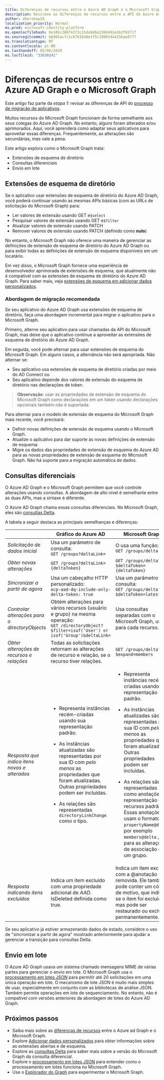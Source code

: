 ```yaml
---
title: Diferenças de recursos entre o Azure AD Graph e o Microsoft Graph
description: Descreve as diferenças de recursos entre a API do Azure Active Directory (Azure AD) e a API do Microsoft Graph para ajudá-lo a migrar aplicativos de forma rápida e fácil.
author: dkershaw10
localization_priority: Normal
ms.prod: microsoft-identity-platform
ms.openlocfilehash: 0e18bc286f4373c15da9d6a2360491e1b2f0371f
ms.sourcegitcommit: b8d01acfc1cb7610a0e1f5c18065da415bae0777
ms.translationtype: MT
ms.contentlocale: pt-BR
ms.lasthandoff: 05/06/2019
ms.locfileid: "33630241"
---
```

# <a name="feature-differences-between-azure-ad-graph-and-microsoft-graph"></a>Diferenças de recursos entre o Azure AD Graph e o Microsoft Graph

Este artigo faz parte da *etapa 1:* revisar as diferenças de API do [processo de migração de aplicativos](migrate-azure-ad-graph-planning-checklist.md).

Muitos recursos do Microsoft Graph funcionam de forma semelhante aos seus colegas do Azure AD Graph. No entanto, alguns foram alterados e/ou aprimorados. Aqui, você aprenderá como adaptar seus aplicativos para aproveitar essas diferenças.  Frequentemente, as alterações são secundárias, mas vale a pena.

Este artigo explora como o Microsoft Graph trata:

- Extensões de esquema de diretório
- Consultas diferenciais
- Envio em lote

## <a name="directory-schema-extensions"></a>Extensões de esquema de diretório

Se o aplicativo usar extensões de esquema de diretório do Azure AD Graph, você poderá continuar usando as mesmas APIs básicas (com as URLs de solicitação do Microsoft Graph) para:

- Ler valores de extensão usando GET e`$select`
- Pesquisar valores de extensão usando GET e`$filter`
- Atualizar valores de extensão usando PATCH
- Remover valores de extensão usando PATCH (definido como **nulo**)

No entanto, o Microsoft Graph não oferece uma maneira de gerenciar as definições de extensão de esquema de diretório do Azure AD Graph ou para exibir todas as definições de extensão de esquema disponíveis em um locatário.

Em vez disso, o Microsoft Graph fornece uma experiência de desenvolvedor aprimorada de extensões de esquema, que atualmente não é compatível com as extensões de esquema de diretório do Azure AD Graph. Para saber mais, veja [extensões de esquema em adicionar dados personalizados](/graph/extensibility-overview#schema-extensions).

### <a name="recommended-migration-approach"></a>Abordagem de migração recomendada

Se seu aplicativo do Azure AD Graph usa extensões de esquema de diretório, faça uma abordagem incremental para migrar o aplicativo para o Microsoft Graph.

Primeiro, alterne seu aplicativo para usar chamadas da API do Microsoft Graph, mas deixe que o aplicativo continue a aproveitar as extensões de esquema de diretório do Azure AD Graph.

Em seguida, você pode alternar para usar extensões de esquema do Microsoft Graph. Em alguns casos, a alternância não será apropriada. Não alternar se:

- Seu aplicativo usa extensões de esquema de diretório criadas por meio do AD Connect ou
- Seu aplicativo depende dos valores de extensão do esquema de diretório nas declarações de token.

>**Observação**: usar as propriedades de extensão de esquema do Microsoft Graph como declarações em um token usando declarações opcionais também não é suportada.

Para alternar para o modelo de extensão de esquema do Microsoft Graph mais recente, você precisará:

- Definir novas definições de extensão de esquema usando o Microsoft Graph.
- Atualize o aplicativo para dar suporte às novas definições de extensão de esquema.
- Migre os dados das propriedades de extensão de esquema do Azure AD para as novas propriedades de extensão de esquema do Microsoft Graph.  Não há suporte para a migração automática de dados.

## <a name="differential-queries"></a>Consultas diferenciais

O Azure AD Graph e o Microsoft Graph permitem que você controle alterações usando consultas.  A abordagem de alto nível é semelhante entre as duas APIs, mas a sintaxe é diferente.  

O Azure AD Graph chama essas consultas diferenciais.  No Microsoft Graph, eles são [consultas Delta](/graph/delta-query-overview).

A tabela a seguir destaca as principais semelhanças e diferenças:

||Gráfico do Azure AD | Microsoft Graph |
|----|----|----|
| _Solicitação de dados inicial_ | Usa um parâmetro de consulta:<br>`GET /groups?deltaLink=` | O usa uma função: <br> `GET /groups/delta` |
| _Obter novas alterações_ | `GET /groups?deltaLink={deltaToken}` | `GET /groups/delta?$deltaToken={deltaToken}` |
| _Sincronizar a partir de agora_ |Usa um cabeçalho HTTP personalizado:<br> `ocp-aad-dq-include-only-delta-token: true` | Usa um parâmetro de consulta: <br> `GET /groups/delta?$deltaToken=latest` |
| _Controlar alterações para o directoryObjects_ | Obtém alterações para vários recursos (usuário e grupo) na mesma operação:&nbsp;&nbsp;<br> `GET /directoryObject?$filter=isof('User') or isof('Group')&deltaLink=` | Usa consultas separadas com o Microsoft Graph, uma para cada recurso. |
| _Obter alterações de recursos e relações_ | Todas as solicitações retornam as alterações de recurso e relação, se o recurso tiver relações. | `GET /groups/delta?$expand=members` |
| _Resposta que indica itens novos e alterados_ | <ul><li><p>Representa instâncias recém-criadas usando sua representação padrão.</p></li><li><p>As instâncias atualizadas são representadas por sua ID com *pelo menos* as propriedades que foram atualizadas. Outras propriedades podem ser incluídas.</p></li><li><p>As relações são representadas `directoryLinkChange` como o tipo.</p></li></ul>|<ul><li><p>Representa instâncias recém-criadas usando sua representação padrão.</p></li><li><p>As instâncias atualizadas são representadas por sua ID com *pelo menos* as propriedades que foram atualizadas. Outras propriedades podem ser incluídas.</p></li><li><p>As relações são representadas como anotações na representação de recursos padrão. Essas anotações usam o formato `propertyName@delta`, por exemplo `members@delta` , para as alterações de associação de um grupo.</p></li></ul> |
| _Resposta indicando itens excluídos_| Indica um item excluído com uma propriedade adicional de *AAD.* IsDeleted definida como true. | Indica um item excluído com a \@anotação removida. Ele também pode conter um código de motivo, que indica se o item foi excluído, mas pode ser restaurado ou excluído permanentemente. |

Se seu aplicativo já estiver armazenando dados de estado, considere o uso de "sincronizar a partir de agora" mostrado anteriormente para ajudar a gerenciar a transição para consultas Delta.

## <a name="batching"></a>Envio em lote

O Azure AD Graph usava um sistema chamado mensagens MIME de várias partes para gerenciar o envio em lote.  O Microsoft Graph usa o [processamento em lotes JSON](json-batching.md) para permitir até 20 solicitações em uma única operação em lote. O mecanismo de lote JSON é muito mais simples de usar, especialmente em conjunto com as bibliotecas de análise JSON.  Também permite operações em lote de sequenciamento.  No entanto, não é compatível com versões anteriores da abordagem de lotes do Azure AD Graph.

## <a name="next-steps"></a>Próximos passos

- Saiba mais sobre as [diferenças de recursos](migrate-azure-ad-graph-resource-differences.md) entre o Azure ad Graph e o Microsoft Graph.
- Explore [Adicionar dados personalizados](/graph/extensibility-overview) para obter informações sobre as extensões abertas e de esquema.
- Explore as [consultas Delta](/graph/delta-query-overview) para saber mais sobre a versão do Microsoft Graph da consulta diferencial.
- Explore o [processamento em lotes JSON](json-batching.md) para entender como o processamento em lotes funciona no Microsoft Graph.
- Use o [Explorador do Graph](https://aka.ms/ge) para experimentar o Microsoft Graph.

<!-- {
  "type": "#page.annotation",
  "suppressions": [
    "Warning: /concepts/migrate-azure-ad-graph-feature-changes.md:
      Failed to parse any rows out of table with headers: |Task|Azure AD Graph|Microsoft Graph|"
  ],
}
-->
